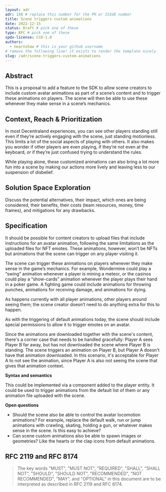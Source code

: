 ```yaml
---
layout: adr
adr: 156 # replace this number for the PR or ISSUE number
title: Scene triggers custom animations
date: 2022-12-15
status: Draft # pick one of these
type: RFC # pick one of these
spdx-license: CC0-1.0
authors:
  - nearnshaw # this is your github username
# remove the following line! it exists to render the template nicely
slug: /adr/scene-triggers-custom-animations
---
```


## Abstract

<!--
Abstract is a multi-sentence (short paragraph) technical summary. This should be a very terse and human-readable version of the document section. **Someone should be able to read only the abstract to get the gist of what this document is about in its current state.** Abstracts should be always up to date with the current state of the document.
-->

This is a proposal to add a feature to the SDK to allow scene creators to include custom avatar animations as part of a scene’s content and to trigger these animations on players.  The scene will then be able to use these whenever they make sense in a scene’s mechanics.

## Context, Reach & Prioritization

<!--
Discuss and go into detail about the subject in question. Make sure you cover:
- Why is this decision important
- The urgency of the decision
- Datapoints and related background information
- Vocabulary and key terms
-->

In most Decentraland experiences, you can see other players standing still even if they’re actively engaging with the scene, just standing motionless. This limits a lot of the social aspects of playing with others. It also makes you wonder if other players are even playing, if they’re not even at the keyboard, or if they’re just confused trying to understand the rules.

While playing alone, these customized animations can also bring a lot more fun into a scene by making our actions more lively and leaving less to our suspension of disbelief.

## Solution Space Exploration

<!--
Discuss the potential alternatives and their impact. What alternatives are being considered, their benefits, their costs (team resources, money, time frames), and mitigations for any drawbacks.
-->

Discuss the potential alternatives, their impact, which ones are being considered, their benefits, their costs (team resources, money, time frames), and mitigations for any drawbacks.

## Specification

<!--
The technical specification should describe the syntax and semantics of any new feature.
-->

It should be possible for content creators to upload files that include instructions for an avatar animation, following the same limitations as the uploaded files for NFT emotes. These animations, however, won’t be NFTs but animations that the scene can trigger on any player visiting it.

The scene can trigger these animations on players whenever they make sense in the game’s mechanics. For example, Wondermine could play a “swing” animation whenever a player is mining a meteor, or the casinos could play a “show-cards” animation whenever the player plays their hand in a poker game. A fighting game could include animations for throwing punches, animations for receiving damage, and animations for dying.

As happens currently with all player animations, other players around seeing them; the scene creator doesn’t need to do anything extra for this to happen.

As with the triggering of default animations today, the scene should include special permissions to allow it to trigger emotes on an avatar.

Since the animations are downloaded together with the scene's content, there's a corner case that needs to be handled gracefully: Player A sees Player B far away, but has not downloaded the scene where Player B is standing. The scene triggers an animation on Player B, but Player A doesn't have that animation downloaded. In this scenario, it's acceptable for Player A to not see the animation, since Player A is also not seeing the scene that gives that animation context.


**Syntax and semantics**

This could be implemented via a component added to the player entity. It could be used to trigger animations from the default list of them or any animation file uploaded with the scene. 

**Open questions**

- Should the scene also be able to control the avatar locomotion animations? For example, replace the default walk, run or jump animations with crawling, skating, holding a gun, or whatever makes sense in the scene. Is this easy to achieve?
- Can scene custom animations also be able to spawn images or geometries? Like the hearts or the clap icons from default animations.

## RFC 2119 and RFC 8174

> The key words "MUST", "MUST NOT", "REQUIRED", "SHALL", "SHALL NOT", "SHOULD", "SHOULD NOT", "RECOMMENDED", "NOT RECOMMENDED", "MAY", and "OPTIONAL" in this document are to be interpreted as described in RFC 2119 and RFC 8174.
